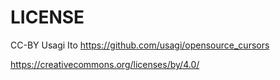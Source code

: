 # LICENSE

CC-BY Usagi Ito https://github.com/usagi/opensource_cursors

https://creativecommons.org/licenses/by/4.0/

